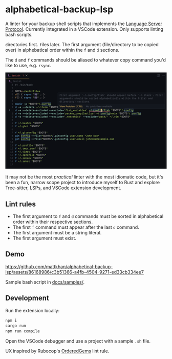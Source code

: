# alphabetical-backup-lsp

A linter for your backup shell scripts that implements the [Language Server Protocol](https://microsoft.github.io/language-server-protocol/). Currently integrated in a VSCode extension. Only supports linting bash scripts.

`d`irectories first. `f`iles later. The first argument (file/directory to be copied over) in alphebatical order within the `f` and `d` sections.

The `d` and `f` commands should be aliased to whatever copy command you'd like to use, e.g. `rsync`.

![example](docs/assets/example.png)

It may not be the most _practical_ linter with the most idiomatic code, but it's been a fun, narrow scope project to introduce myself to Rust and explore Tree-sitter, LSPs, and VSCode extension development.

## Lint rules

- The first argument to `f` and `d` commands must be sorted in alphabetical order within their respective sections.
- The first `f` command must appear after the last `d` command.
- The first argument must be a string literal.
- The first argument must exist.

## Demo

https://github.com/mattkhan/alphabetical-backup-lsp/assets/86168986/c3b51366-a4fb-4504-9271-ed33cb334ee7

Sample bash script in [docs/samples/](docs/samples).

## Development

Run the extension locally:

```bash
npm i
cargo run
npm run compile
```

Open the VSCode debugger and use a project with a sample `.sh` file.

UX inspired by Rubocop's [OrderedGems](https://docs.rubocop.org/rubocop/cops_bundler.html#bundlerorderedgems) lint rule.
